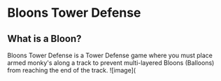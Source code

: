 # Bloons Tower Defense
## What is a Bloon?

Bloons Tower Defense is a Tower Defense game where you must place armed monky's along a track to prevent multi-layered Bloons (Balloons) 
from reaching the end of the track.
![image](
